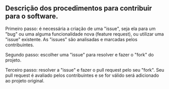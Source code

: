 ## Descrição dos procedimentos para contribuir para o software.

Primeiro passo: é necessária a criação de uma "issue", seja ela para um "bug" ou uma alguma funcionalidade nova (feature request), ou utilizar uma "issue" existente. As "issues" são analisadas e marcadas pelos contribuintes.

Segundo passo: escolher uma "issue" para resolver e fazer o "fork" do projeto.

Terceiro passo: resolver a "issue" e fazer o pull request pelo seu "fork". Seu pull request é avaliado pelos contribuintes e se for válido será adicionado ao projeto original.
